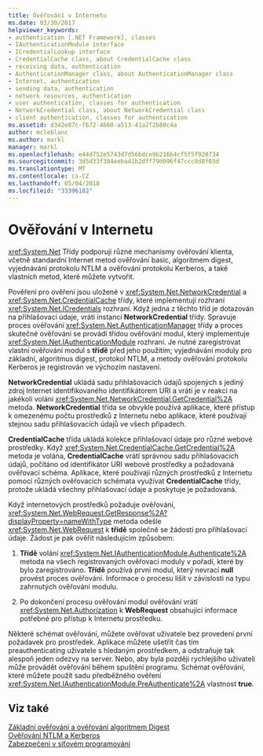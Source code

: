 ```yaml
---
title: Ověřování v Internetu
ms.date: 03/30/2017
helpviewer_keywords:
- authentication [.NET Framework], classes
- IAuthenticationModule interface
- ICredentialLookup interface
- CredentialCache class, about CredentialCache class
- receiving data, authentication
- AuthenticationManager class, about AuthenticationManager class
- Internet, authentication
- sending data, authentication
- network resources, authentication
- user authentication, classes for authentication
- NetworkCredential class, about NetworkCredential class
- client authentication, classes for authentication
ms.assetid: d342e87c-f672-4660-a513-41a2f2b80c4a
author: mcleblanc
ms.author: markl
manager: markl
ms.openlocfilehash: e44d752e5743d7d56bdce9b216b4cf5f5f920734
ms.sourcegitcommit: 3d5d33f384eeba41b2dff79d096f47ccc8d8f03d
ms.translationtype: MT
ms.contentlocale: cs-CZ
ms.lasthandoff: 05/04/2018
ms.locfileid: "33396182"
---
```

# <a name="internet-authentication"></a>Ověřování v Internetu
<xref:System.Net> Třídy podporují různé mechanismy ověřování klienta, včetně standardní Internet metod ověřování basic, algoritmem digest, vyjednávání protokolu NTLM a ověřování protokolu Kerberos, a také vlastních metod, které můžete vytvořit.  
  
 Pověření pro ověření jsou uložené v <xref:System.Net.NetworkCredential> a <xref:System.Net.CredentialCache> třídy, které implementují rozhraní <xref:System.Net.ICredentials> rozhraní. Když jedna z těchto tříd je dotazován na přihlašovací údaje, vrátí instanci **NetworkCredential** třídy. Spravuje proces ověřování <xref:System.Net.AuthenticationManager> třídy a proces skutečné ověřování se provádí třídou ověřování modul, který implementuje <xref:System.Net.IAuthenticationModule> rozhraní. Je nutné zaregistrovat vlastní ověřování modul s **třídě** před jeho použitím; vyjednávání moduly pro základní, algoritmus digest, protokol NTLM, a metody ověřování protokolu Kerberos je registrován ve výchozím nastavení.  
  
 **NetworkCredential** ukládá sadu přihlašovacích údajů spojených s jediný zdroj Internet identifikovaného identifikátorem URI a vrátí je v reakci na jakékoli volání <xref:System.Net.NetworkCredential.GetCredential%2A> metoda. **NetworkCredential** třída se obvykle používá aplikace, které přístup k omezenému počtu prostředků z Internetu nebo aplikace, které používají stejnou sadu přihlašovacích údajů ve všech případech.  
  
 **CredentialCache** třída ukládá kolekce přihlašovací údaje pro různé webové prostředky. Když <xref:System.Net.CredentialCache.GetCredential%2A> metoda je volána, **CredentialCache** vrátí správnou sadu přihlašovacích údajů, počítáno od identifikátor URI webové prostředky a požadovaná ověřovací schéma. Aplikace, které používají různých prostředků z Internetu pomocí různých ověřovacích schémata využívat **CredentialCache** třídy, protože ukládá všechny přihlašovací údaje a poskytuje je požadovaná.  
  
 Když internetových prostředků požaduje ověřování, <xref:System.Net.WebRequest.GetResponse%2A?displayProperty=nameWithType> metoda odešle <xref:System.Net.WebRequest> k **třídě** společně se žádostí pro přihlašovací údaje. Žádost je pak ověřit následujícím způsobem:  
  
1.  **Třídě** volání <xref:System.Net.IAuthenticationModule.Authenticate%2A> metoda na všech registrovaných ověřovací moduly v pořadí, které by bylo zaregistrováno. **Třídě** používá první modul, který nevrací **null** provést proces ověřování. Informace o procesu lišit v závislosti na typu zahrnutých ověřování modulu.  
  
2.  Po dokončení procesu ověřování modul ověřování vrátí <xref:System.Net.Authorization> k **WebRequest** obsahující informace potřebné pro přístup k Internetu prostředku.  
  
 Některé schémat ověřování, můžete ověřovat uživatele bez provedení první požadavek pro prostředek. Aplikace můžete ušetřit čas tím preauthenticating uživatele s hledaným prostředkem, a odstraňuje tak alespoň jeden odezvy na server. Nebo, aby byla později rychlejšího uživateli může provádět ověřování během spuštění programu. Schémat ověřování, které můžete použít sadu předběžného ověření <xref:System.Net.IAuthenticationModule.PreAuthenticate%2A> vlastnost **true**.  
  
## <a name="see-also"></a>Viz také  
 [Základní ověřování a ověřování algoritmem Digest](../../../docs/framework/network-programming/basic-and-digest-authentication.md)  
 [Ověřování NTLM a Kerberos](../../../docs/framework/network-programming/ntlm-and-kerberos-authentication.md)  
 [Zabezpečení v síťovém programování](../../../docs/framework/network-programming/security-in-network-programming.md)

